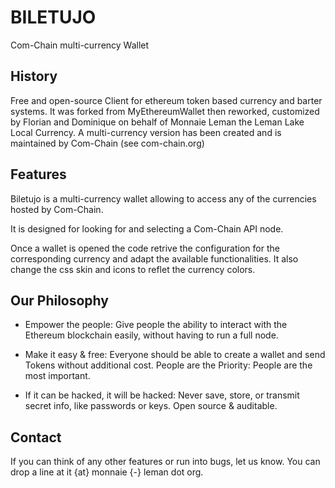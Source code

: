# BILETUJO

Com-Chain multi-currency Wallet

## History

Free and open-source Client for ethereum token based currency and
barter systems.  It was forked from MyEthereumWallet then reworked,
customized by Florian and Dominique on behalf of Monnaie Leman the
Leman Lake Local Currency. A multi-currency version has been created
and is maintained by Com-Chain (see com-chain.org)

## Features

Biletujo is a multi-currency wallet allowing to access any of the
currencies hosted by Com-Chain.

It is designed for looking for and selecting a Com-Chain API node.

Once a wallet is opened the code retrive the configuration for the
corresponding currency and adapt the available functionalities. It
also change the css skin and icons to reflet the currency colors.

## Our Philosophy

- Empower the people: Give people the ability to interact with the
  Ethereum blockchain easily, without having to run a full node.

- Make it easy & free: Everyone should be able to create a wallet and
  send Tokens without additional cost.  People are the Priority: People
  are the most important.

- If it can be hacked, it will be hacked: Never save, store, or
  transmit secret info, like passwords or keys. Open source &
  auditable.

## Contact

If you can think of any other features or run into bugs, let us
know. You can drop a line at it {at} monnaie {-} leman dot org.

